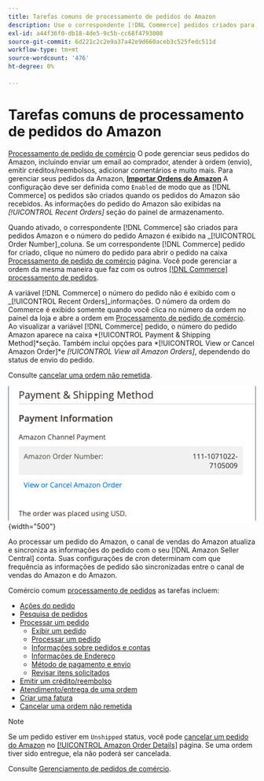 ```yaml
---
title: Tarefas comuns de processamento de pedidos do Amazon
description: Use o correspondente [!DNL Commerce] pedidos criados para pedidos Amazon para gerenciar a atividade e o processamento de pedidos na [!UICONTROL Commerce] Admin.
exl-id: a44f36f0-db18-4de5-9c5b-cc68f4793008
source-git-commit: 6d221c2c2e9a37a42e9d660aceb3c525fedc511d
workflow-type: tm+mt
source-wordcount: '476'
ht-degree: 0%

---
```


# Tarefas comuns de processamento de pedidos do Amazon

[Processamento de pedido de comércio](https://experienceleague.adobe.com/docs/commerce-admin/stores-sales/order-management/orders/order-processing.html#process-an-order) O pode gerenciar seus pedidos do Amazon, incluindo enviar um email ao comprador, atender à ordem (envio), emitir créditos/reembolsos, adicionar comentários e muito mais. Para gerenciar seus pedidos da Amazon, [**Importar Ordens do Amazon**](./order-settings.md) A configuração deve ser definida como `Enabled` de modo que as [!DNL Commerce] os pedidos são criados quando os pedidos do Amazon são recebidos. As informações do pedido do Amazon são exibidas na *[!UICONTROL Recent Orders]* seção do painel de armazenamento.

Quando ativado, o correspondente [!DNL Commerce] são criados para pedidos Amazon e o número do pedido Amazon é exibido na _[!UICONTROL Order Number]_coluna. Se um correspondente [!DNL Commerce] pedido for criado, clique no número do pedido para abrir o pedido na caixa [Processamento de pedido de comércio](https://experienceleague.adobe.com/docs/commerce-admin/stores-sales/order-management/orders/order-processing.html#process-an-order) página. Você pode gerenciar a ordem da mesma maneira que faz com os outros [[!DNL Commerce] processamento de pedidos](https://experienceleague.adobe.com/docs/commerce-admin/stores-sales/order-management/orders/order-processing.html#process-an-order).

A variável [!DNL Commerce] o número do pedido não é exibido com o _[!UICONTROL Recent Orders]_informações. O número da ordem do Commerce é exibido somente quando você clica no número da ordem no painel da loja e abre a ordem em [Processamento de pedido de comércio](https://experienceleague.adobe.com/docs/commerce-admin/stores-sales/order-management/orders/order-processing.html#process-an-order). Ao visualizar a variável [!DNL Commerce] pedido, o número do pedido Amazon aparece na caixa *[!UICONTROL Payment & Shipping Method]*seção. Também inclui opções para *[!UICONTROL View or Cancel Amazon Order]*e *[!UICONTROL View all Amazon Orders]*, dependendo do status de envio do pedido.

Consulte [cancelar uma ordem não remetida](./cancel-unshipped-order.md).

![Informações do pedido Amazon na ordem do Commerce](assets/amazon-order-number-payment-info.png){width="500"}

Ao processar um pedido do Amazon, o canal de vendas do Amazon atualiza e sincroniza as informações do pedido com o seu [!DNL Amazon Seller Central] conta. Suas configurações de cron determinam com que frequência as informações de pedido são sincronizadas entre o canal de vendas do Amazon e do Amazon.

Comércio comum [processamento de pedidos](https://experienceleague.adobe.com/docs/commerce-admin/stores-sales/order-management/orders/order-processing.html#process-an-order) as tarefas incluem:

- [Ações do pedido](https://experienceleague.adobe.com/docs/commerce-admin/stores-sales/order-management/orders/orders.html#actions)
- [Pesquisa de pedidos](https://experienceleague.adobe.com/docs/commerce-admin/stores-sales/order-management/orders/orders.html#order-search)
- [Processar um pedido](https://experienceleague.adobe.com/docs/commerce-admin/stores-sales/order-management/orders/order-processing.html#process-an-order)
   - [Exibir um pedido](https://experienceleague.adobe.com/docs/commerce-admin/stores-sales/order-management/orders/order-processing.html#process-an-order#view-an-order)
   - [Processar um pedido](https://experienceleague.adobe.com/docs/commerce-admin/stores-sales/order-management/orders/order-processing.html#process-an-order#process-an-order)
   - [Informações sobre pedidos e contas](https://experienceleague.adobe.com/docs/commerce-admin/stores-sales/order-management/orders/order-processing.html#process-an-order#order-and-account-information)
   - [Informações de Endereço](https://experienceleague.adobe.com/docs/commerce-admin/stores-sales/order-management/orders/order-processing.html#process-an-order#address-information)
   - [Método de pagamento e envio](https://experienceleague.adobe.com/docs/commerce-admin/stores-sales/order-management/orders/order-processing.html#process-an-order#payment--shipping-method)
   - [Revisar itens solicitados](https://experienceleague.adobe.com/docs/commerce-admin/stores-sales/order-management/orders/order-processing.html#process-an-order#review-items-ordered)
- [Emitir um crédito/reembolso](https://experienceleague.adobe.com/docs/commerce-admin/stores-sales/order-management/credit-memos/credit-memo-create.html)
- [Atendimento/entrega de uma ordem](https://experienceleague.adobe.com/docs/commerce-admin/stores-sales/order-management/shipments.html#create-a-shipment)
- [Criar uma fatura](https://experienceleague.adobe.com/docs/commerce-admin/stores-sales/order-management/invoices.html#create-an-invoice)
- [Cancelar uma ordem não remetida](./cancel-unshipped-order.md)

>[!NOTE]
>
>Se um pedido estiver em `Unshipped` status, você pode [cancelar um pedido do Amazon](./cancel-unshipped-order.md) no [[!UICONTROL Amazon Order Details]](./amazon-order-details.md) página. Se uma ordem tiver sido entregue, ela não poderá ser cancelada.

Consulte [Gerenciamento de pedidos de comércio](https://experienceleague.adobe.com/docs/commerce-admin/stores-sales/introduction.html#order-management-and-operations).
